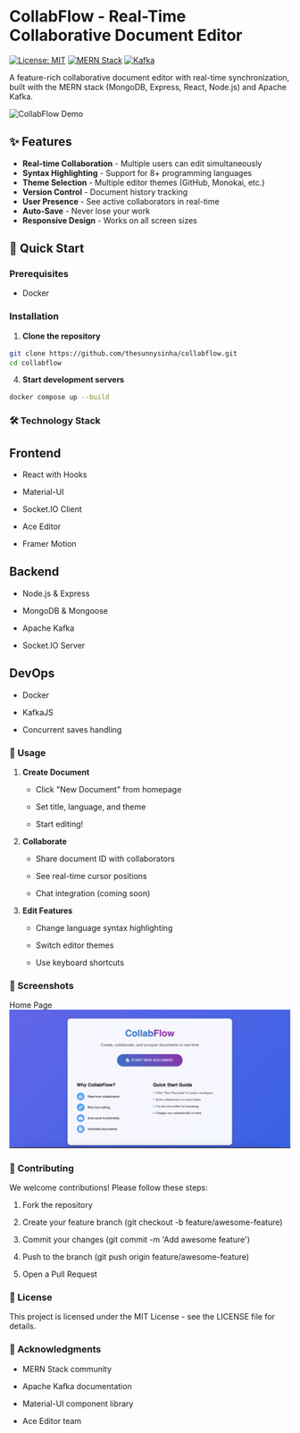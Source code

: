 # CollabFlow - Real-Time Collaborative Document Editor

[![License: MIT](https://img.shields.io/badge/License-MIT-blue.svg)](https://opensource.org/licenses/MIT)
[![MERN Stack](https://img.shields.io/badge/Stack-MERN-61DAFB?logo=react&logoColor=white)](https://www.mongodb.com/mern-stack)
[![Kafka](https://img.shields.io/badge/Streaming-Apache_Kafka-231F20?logo=apachekafka)](https://kafka.apache.org/)

A feature-rich collaborative document editor with real-time synchronization, built with the MERN stack (MongoDB, Express, React, Node.js) and Apache Kafka.

![CollabFlow Demo](screenshots/demo.gif) <!-- Add your screenshot path here -->

## ✨ Features

- **Real-time Collaboration** - Multiple users can edit simultaneously
- **Syntax Highlighting** - Support for 8+ programming languages
- **Theme Selection** - Multiple editor themes (GitHub, Monokai, etc.)
- **Version Control** - Document history tracking
- **User Presence** - See active collaborators in real-time
- **Auto-Save** - Never lose your work
- **Responsive Design** - Works on all screen sizes

## 🚀 Quick Start

### Prerequisites
- Docker

### Installation

1. **Clone the repository**
```bash
git clone https://github.com/thesunnysinha/collabflow.git
cd collabflow
```

4. **Start development servers**
```bash
docker compose up --build
```


### 🛠 Technology Stack

## Frontend

- React with Hooks

- Material-UI

- Socket.IO Client

- Ace Editor

- Framer Motion

## Backend

- Node.js & Express

- MongoDB & Mongoose

- Apache Kafka

- Socket.IO Server

## DevOps

- Docker

- KafkaJS

- Concurrent saves handling

### 📖 Usage
1. **Create Document**

    - Click "New Document" from homepage

    - Set title, language, and theme

    - Start editing!

2. **Collaborate**

    - Share document ID with collaborators

    - See real-time cursor positions

    - Chat integration (coming soon)

3. **Edit Features**

    - Change language syntax highlighting

    - Switch editor themes

    - Use keyboard shortcuts

### 📸 Screenshots

Home Page
![Home](./samples/home.png)


### 🤝 Contributing
We welcome contributions! Please follow these steps:

1. Fork the repository

2. Create your feature branch (git checkout -b feature/awesome-feature)

3. Commit your changes (git commit -m 'Add awesome feature')

4. Push to the branch (git push origin feature/awesome-feature)

5. Open a Pull Request

### 📄 License
This project is licensed under the MIT License - see the LICENSE file for details.

### 🙏 Acknowledgments
- MERN Stack community

- Apache Kafka documentation

- Material-UI component library

- Ace Editor team
